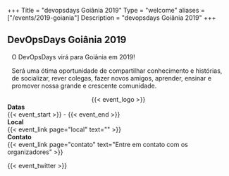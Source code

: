+++
Title = "devopsdays Goiânia 2019"
Type = "welcome"
aliases = ["/events/2019-goiania"]
Description = "devopsdays Goiânia 2019"
+++

<div>
<h2>DevOpsDays Goiânia 2019</h2>
</div>

<div>
    <!--<p style="font-size:large;">Date: TBD 2018</p>
    <p style="font-size:large;">Location: TBD</p>-->
    <div style="padding-left: 10px">
      <p>O DevOpsDays virá para Goiânia em 2019!</p>
      <p>Será uma ótima oportunidade de compartilhar conhecimento e histórias, de socializar, rever colegas, fazer novos amigos, aprender, ensinar e promover nossa grande e crescente comunidade.</p>
    </div>
</div>

<div style="text-align:center;">
  {{< event_logo >}}
</div>

<div class = "row">
  <div class = "col-md-2">
    <strong>Datas</strong>
  </div>
  <div class = "col-md-8">
    {{< event_start >}} - {{< event_end >}}
  </div>
</div>

<div class = "row">
  <div class = "col-md-2">
    <strong>Local</strong>
  </div>
  <div class = "col-md-8">
    {{< event_link page="local" text="" >}}
  </div>
</div>

<!-- 
<div class = "row">
  <div class = "col-md-2">
    <strong>Ingressos</strong>
  </div>
  <div class = "col-md-8">
    {{< event_link page="registration" text="Obtenha seu ingresso!" >}}
  </div>
</div> -->


<!-- <div class = "row">
  <div class = "col-md-2">
    <strong>Chamadas (CFP)</strong>
  </div>
  <div class = "col-md-8">
    {{< event_link page="cfp" text="Proponha uma palestra!" >}}
  </div>
</div> -->

<!-- <div class = "row">
  <div class = "col-md-2">
    <strong>Program</strong>
  </div>
  <div class = "col-md-8">
    View the {{< event_link page="program" text="program." >}}
  </div>
</div> -->

<!-- <div class = "row">
  <div class = "col-md-2">
    <strong>Speakers</strong>
  </div>
  <div class = "col-md-8">
    Check out the {{< event_link page="speakers" text="speakers!" >}}
  </div>
</div> -->

<!-- <div class = "row">
  <div class = "col-md-2">
    <strong>Patrocínios</strong>
  </div>
  <div class = "col-md-8">
    {{< event_link page="sponsor" text="Patrocine este evento!" >}}
  </div>
</div> -->

<div class = "row">
  <div class = "col-md-2">
    <strong>Contato</strong>
  </div>
  <div class = "col-md-8">
    {{< event_link page="contato" text="Entre em contato com os organizadores" >}}
  </div>
</div>

<!-- Uncomment if you added your city twitter name -->

{{< event_twitter >}}


